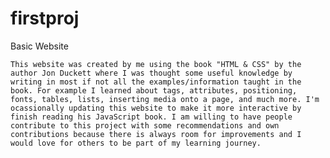 # firstproj
Basic Website

	This website was created by me using the book "HTML & CSS" by the author Jon Duckett where I was thought some useful knowledge by writing in most if not all the examples/information taught in the book. For example I learned about tags, attributes, positioning, fonts, tables, lists, inserting media onto a page, and much more. I'm ocassionally updating this website to make it more interactive by finish reading his JavaScript book. I am willing to have people contribute to this project with some recommendations and own contributions because there is always room for improvements and I would love for others to be part of my learning journey.
